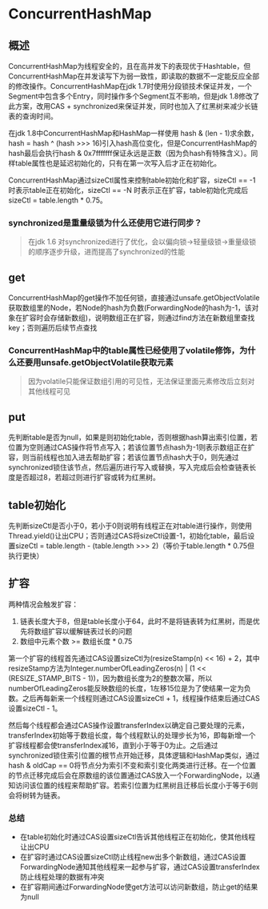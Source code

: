 # ConcurrentHashMap

## 概述

ConcurrentHashMap为线程安全的，且在高并发下的表现优于Hashtable，但ConcurrentHashMap在并发读写下为弱一致性，即读取的数据不一定能反应全部的修改操作。ConcurrentHashMap在jdk 1.7时使用分段锁技术保证并发，一个Segment中包含多个Entry，同时操作多个Segment互不影响，但是jdk 1.8修改了此方案，改用CAS + synchronized来保证并发，同时也加入了红黑树来减少长链表的查询时间。

在jdk 1.8中ConcurrentHashMap和HashMap一样使用 hash & (len - 1)求余数，hash = hash ^ (hash >>> 16)引入hash高位变化，但是ConcurrentHashMap的hash最后会执行hash & 0x7fffffff保证永远是正数（因为负hash有特殊含义）。同样table属性也是延迟初始化的，只有在第一次写入后才正在初始化。

ConcurrentHashMap通过sizeCtl属性来控制table初始化和扩容，sizeCtl == -1 时表示table正在初始化，sizeCtl == -N 时表示正在扩容，table初始化完成后sizeCtl = table.length * 0.75。

### synchronized是重量级锁为什么还使用它进行同步？

> 在jdk 1.6 对synchronized进行了优化，会以偏向锁->轻量级锁->重量级锁的顺序逐步升级，进而提高了synchronized的性能

## get

ConcurrentHashMap的get操作不加任何锁，直接通过unsafe.getObjectVolatile获取数组里的Node，若Node的hash为负数(ForwardingNode的hash为-1，该对象在扩容时会存储新数组)，说明数组正在扩容，则通过find方法在新数组里查找key；否则遍历后续节点查找

### ConcurrentHashMap中的table属性已经使用了volatile修饰，为什么还要用unsafe.getObjectVolatile获取元素

> 因为volatile只能保证数组引用的可见性，无法保证里面元素修改后立刻对其他线程可见

## put

先判断table是否为null，如果是则初始化table，否则根据hash算出索引位置，若位置为空则通过CAS操作将节点写入；若该位置节点hash为-1则表示数组正在扩容，则当前线程也加入进去帮助扩容；若该位置节点hash大于0，则先通过synchronized锁住该节点，然后遍历进行写入或替换，写入完成后会检查链表长度是否超过8，若超过则进行扩容或转为红黑树。

## table初始化

先判断sizeCtl是否小于0，若小于0则说明有线程正在对table进行操作，则使用Thread.yield()让出CPU；否则通过CAS将sizeCtl设置-1，初始化table，最后设置sizeCtl = table.length - (table.length >>> 2)（等价于table.length * 0.75但执行更快）

## 扩容

两种情况会触发扩容：

1. 链表长度大于8，但是table长度小于64，此时不是将链表转为红黑树，而是优先将数组扩容以缓解链表过长的问题
2. 数组中元素个数 >= 数组长度 * 0.75

第一个扩容的线程首先通过CAS设置sizeCtl为(resizeStamp(n) << 16) + 2，其中resizeStamp方法为Integer.numberOfLeadingZeros(n) | (1 << (RESIZE_STAMP_BITS - 1))，因为数组长度为2的整数次幂，所以numberOfLeadingZeros能反映数组的长度，1左移15位是为了使结果一定为负数。之后再每新来一个线程则通过CAS设置sizeCtl + 1，线程操作结束后通过CAS设置sizeCtl - 1。

然后每个线程都会通过CAS操作设置transferIndex以确定自己要处理的元素，transferIndex初始等于数组长度，每个线程默认的处理步长为16，即每新增一个扩容线程都会使transferIndex减16，直到小于等于0为止。之后通过synchronized锁住索引位置的根节点开始迁移，具体逻辑和HashMap类似，通过hash & oldCap == 0将节点分为索引不变和索引变化两类进行迁移。在一个位置 的节点迁移完成后会在原数组的该位置通过CAS放入一个ForwardingNode，以通知访问该位置的线程来帮助扩容。若索引位置为红黑树且迁移后长度小于等于6则会将树转为链表。

### 总结

- 在table初始化时通过CAS设置sizeCtl告诉其他线程正在初始化，使其他线程让出CPU
- 在扩容时通过CAS设置sizeCtl防止线程new出多个新数组，通过CAS设置ForwardingNode通知其他线程来一起参与扩容，通过CAS设置transferIndex防止线程处理的数据有冲突
- 在扩容期间通过ForwardingNode使get方法可以访问新数组，防止get的结果为null

